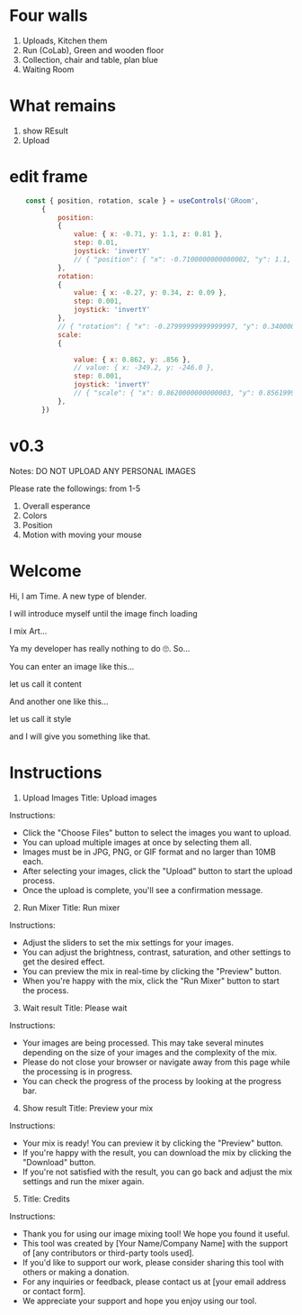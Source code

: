# Four walls

1. Uploads, Kitchen them
2. Run (CoLab), Green and wooden floor
3. Collection, chair and table, plan blue
4. Waiting Room


# What remains

1. show REsult
2. Upload

# edit frame

```jsx
    const { position, rotation, scale } = useControls('GRoom',
        {
            position:
            {
                value: { x: -0.71, y: 1.1, z: 0.81 },
                step: 0.01,
                joystick: 'invertY'
                // { "position": { "x": -0.7100000000000002, "y": 1.1, "z": 0.8099999999999996 } }
            },
            rotation:
            {
                value: { x: -0.27, y: 0.34, z: 0.09 },
                step: 0.001,
                joystick: 'invertY'
            },
            // { "rotation": { "x": -0.27999999999999997, "y": 0.34000000000000014, "z": 0.08999999999999998 } }            
            scale:
            {

                value: { x: 0.862, y: .856 },
                // value: { x: -349.2, y: -246.0 },
                step: 0.001,
                joystick: 'invertY'
                // { "scale": { "x": 0.8620000000000003, "y": 0.8561999816894527 } }  
            },
        })
```

# v0.3

Notes: DO NOT UPLOAD ANY PERSONAL IMAGES

Please rate the followings: from 1-5
1. Overall esperance
2. Colors
3. Position
4. Motion with moving your mouse



# Welcome

Hi, I am Time. A new type of blender.

I will introduce myself until the image finch loading

I mix Art... 

Ya my developer has really nothing to do 🙄. So...

You can enter an image like this...

let us call it content

And another one like this...

let us call it style

and I will give you something like that.

# Instructions


1. Upload Images
Title: Upload images

Instructions:
- Click the "Choose Files" button to select the images you want to upload.
- You can upload multiple images at once by selecting them all.
- Images must be in JPG, PNG, or GIF format and no larger than 10MB each.
- After selecting your images, click the "Upload" button to start the upload process.
- Once the upload is complete, you'll see a confirmation message.

2. Run Mixer
Title: Run mixer

Instructions:
- Adjust the sliders to set the mix settings for your images.
- You can adjust the brightness, contrast, saturation, and other settings to get the desired effect.
- You can preview the mix in real-time by clicking the "Preview" button.
- When you're happy with the mix, click the "Run Mixer" button to start the process.

3. Wait result
Title: Please wait

Instructions:
- Your images are being processed. This may take several minutes depending on the size of your images and the complexity of the mix.
- Please do not close your browser or navigate away from this page while the processing is in progress.
- You can check the progress of the process by looking at the progress bar.

4. Show result
Title: Preview your mix

Instructions:
- Your mix is ready! You can preview it by clicking the "Preview" button.
- If you're happy with the result, you can download the mix by clicking the "Download" button.
- If you're not satisfied with the result, you can go back and adjust the mix settings and run the mixer again.

5. Title: Credits

Instructions:
- Thank you for using our image mixing tool! We hope you found it useful.
- This tool was created by [Your Name/Company Name] with the support of [any contributors or third-party tools used].
- If you'd like to support our work, please consider sharing this tool with others or making a donation.
- For any inquiries or feedback, please contact us at [your email address or contact form].
- We appreciate your support and hope you enjoy using our tool.